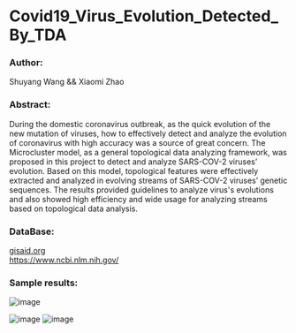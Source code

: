 # Covid19_Virus_Evolution_Detected_By_TDA

### Author:  
Shuyang Wang && Xiaomi Zhao  

### Abstract:  
During the domestic coronavirus outbreak, as the quick evolution of the new mutation of viruses, how to effectively detect and analyze the evolution of coronavirus with high accuracy was a source of great concern. The Microcluster model, as a general topological data analyzing framework, was proposed in this project to detect and analyze SARS-COV-2 viruses’ evolution. Based on this model, topological features were effectively extracted and analyzed in evolving streams of SARS-COV-2 viruses’ genetic sequences. The results provided guidelines to analyze virus's evolutions and also showed high efficiency and wide usage for analyzing streams based on topological data analysis. 

### DataBase:  
[gisaid.org](https://www.gisaid.org)  
https://www.ncbi.nlm.nih.gov/  

### Sample results:  

![image](https://user-images.githubusercontent.com/45084681/186265560-7d9204d3-dd59-4580-a2df-5910847f5a73.png)

![image](https://user-images.githubusercontent.com/45084681/186264748-8994504f-2984-45a8-add9-2dd905394f96.png)
![image](https://user-images.githubusercontent.com/45084681/186265030-32a974d6-5c00-4c84-8c08-93c5155f9113.png)

